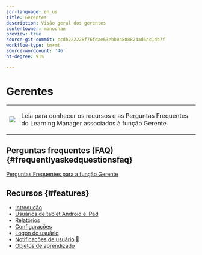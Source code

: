 ```yaml
---
jcr-language: en_us
title: Gerentes
description: Visão geral dos gerentes
contentowner: manochan
preview: true
source-git-commit: ccdb222228f76fdae63ebb0a808824ad6ac1db7f
workflow-type: tm+mt
source-wordcount: '46'
ht-degree: 91%

---
```




# Gerentes

<table> 
 <tbody>
  <tr> 
   <td><img src="assets/manager2.png"></td> 
   <td><p>Leia para conhecer os recursos e as Perguntas Frequentes do Learning Manager associados à função Gerente. </p></td> 
  </tr> 
 </tbody>
</table>

## Perguntas frequentes (FAQ) {#frequentlyaskedquestionsfaq}

[Perguntas Frequentes para a função Gerente](managers/frequently-asked-questions-for-managers.md)

## Recursos {#features}

* [Introdução](managers/feature-summary/learning-objects.md#main-pars_header)
* [Usuários de tablet Android e iPad](managers/feature-summary/ipad-android-tablet-users.md)
* [Relatórios](managers/feature-summary/reports.md)
* [Configurações](managers/feature-summary/settings.md)
* [Logon do usuário](managers/feature-summary/user-login.md)
* [Notificações de usuário](managers/feature-summary/user-notifications.md) [&#128279;](managers/feature-summary/settings.md)
* [Objetos de aprendizado](managers/feature-summary/learning-objects.md)
